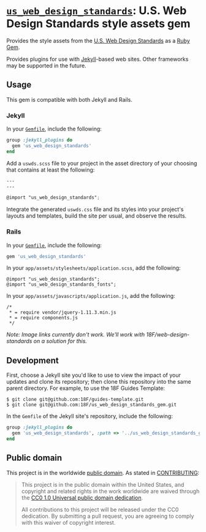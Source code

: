 # [`us_web_design_standards`](https://rubygems.org/gems/us_web_design_standards): U.S. Web Design Standards style assets gem

Provides the style assets from the [U.S. Web Design
Standards](https://playbook.cio.gov/designstandards) as a [Ruby
Gem](https://rubygems.org/).

Provides plugins for use with [Jekyll](https://jekyllrb.com/)-based web sites.
Other frameworks may be supported in the future.

## Usage

This gem is compatible with both Jekyll and Rails.

### Jekyll

In your [`Gemfile`](http://bundler.io/gemfile.html), include the following:

```ruby
group :jekyll_plugins do
  gem 'us_web_design_standards'
end
```

Add a `uswds.scss` file to your project in the asset directory of your
choosing that contains at least the following:

```scss
---
---

@import "us_web_design_standards";
```

Integrate the generated `uswds.css` file and its styles into your project's
layouts and templates, build the site per usual, and observe the results.

### Rails

In your [`Gemfile`](http://bundler.io/gemfile.html), include the following:

```ruby
gem 'us_web_design_standards'
```

In your `app/assets/stylesheets/application.scss`, add the following:

```
@import "us_web_design_standards";
@import "us_web_design_standards_fonts";
```

In your `app/assets/javascripts/application.js`, add the following:

```
/*
 * = require vendor/jquery-1.11.3.min.js
 * = require components.js
 */
```

_Note: Image links currently don't work. We'll work with
18F/web-design-standards on a solution for this._

## Development

First, choose a Jekyll site you'd like to use to view the impact of your
updates and clone its repository; then clone this repository into the same
parent directory. For example, to use the 18F Guides Template:

```shell
$ git clone git@github.com:18F/guides-template.git
$ git clone git@github.com:18F/us_web_design_standards_gem.git
```

In the `Gemfile` of the Jekyll site's repository, include the following:

```ruby
group :jekyll_plugins do
  gem 'us_web_design_standards', :path => '../us_web_design_standards_gem'
end
```

## Public domain

This project is in the worldwide [public domain](LICENSE.md). As stated in [CONTRIBUTING](CONTRIBUTING.md):

> This project is in the public domain within the United States, and copyright and related rights in the work worldwide are waived through the [CC0 1.0 Universal public domain dedication](https://creativecommons.org/publicdomain/zero/1.0/).
>
> All contributions to this project will be released under the CC0
>dedication. By submitting a pull request, you are agreeing to comply
>with this waiver of copyright interest.
